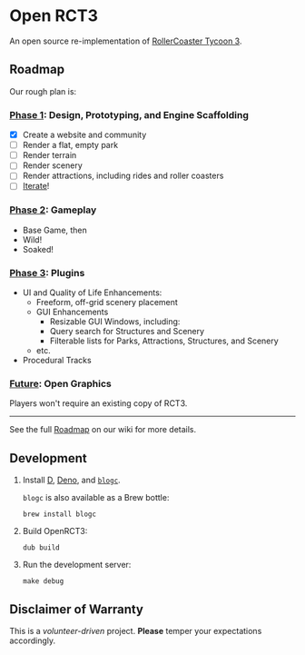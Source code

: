 # Open RCT3
An open source re-implementation of [RollerCoaster Tycoon 3](https://www.frontier.co.uk/our-games/our-gameography/#rollercoastertycoon3).

## Roadmap

Our rough plan is:

### [Phase 1](https://github.com/open-rct3/open-rct3/milestone/1): Design, Prototyping, and Engine Scaffolding

- [x] Create a website and community
- [ ] Render a flat, empty park
- [ ] Render terrain
- [ ] Render scenery
- [ ] Render attractions, including rides and roller coasters
- [ ] [Iterate](https://en.wikipedia.org/wiki/Iterative_and_incremental_development)!

### [Phase 2](https://github.com/open-rct3/open-rct3/milestone/2): Gameplay

- Base Game, then
- Wild!
- Soaked!

### [Phase 3](https://github.com/open-rct3/open-rct3/milestone/3): Plugins

- UI and Quality of Life Enhancements:
  - Freeform, off-grid scenery placement
  - GUI Enhancements
    - Resizable GUI Windows, including:
    - Query search for Structures and Scenery
    - Filterable lists for Parks, Attractions, Structures, and Scenery
  - etc.
- Procedural Tracks

### [Future](https://github.com/open-rct3/open-rct3/milestone/4): Open Graphics

Players won't require an existing copy of RCT3.

----

See the full [Roadmap](https://github.com/open-rct3/open-rct3/wiki/Roadmap) on our wiki for more details.

## Development

1. Install [D](https://dlang.org/install), [Deno](https://docs.deno.com/runtime/#install-deno), and [`blogc`]().

    `blogc` is also available as a Brew bottle:
    ```shell
    brew install blogc
    ```
2. Build OpenRCT3:
    ```shell
    dub build
    ```
3. Run the development server:
    ```shell
   make debug
    ```

## Disclaimer of Warranty

This is a _volunteer-driven_ project. **Please** temper your expectations accordingly.
